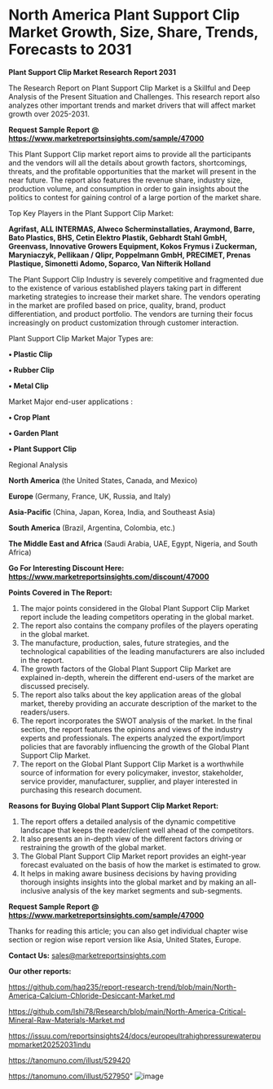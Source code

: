 # North America Plant Support Clip Market Growth, Size, Share, Trends, Forecasts to 2031

<strong>Plant Support Clip Market Research Report 2031</strong>

The Research Report on Plant Support Clip Market is a Skillful and Deep Analysis of the Present Situation and Challenges. This research report also analyzes other important trends and market drivers that will affect market growth over 2025-2031.

<strong>Request Sample Report @ <a href=https://www.marketreportsinsights.com/sample/47000>https://www.marketreportsinsights.com/sample/47000</a></strong>

This Plant Support Clip market report aims to provide all the participants and the vendors will all the details about growth factors, shortcomings, threats, and the profitable opportunities that the market will present in the near future. The report also features the revenue share, industry size, production volume, and consumption in order to gain insights about the politics to contest for gaining control of a large portion of the market share.

Top Key Players in the Plant Support Clip Market:

<strong>Agrifast, ALL INTERMAS, Alweco Scherminstallaties, Araymond, Barre, Bato Plastics, BHS, Cetin Elektro Plastik, Gebhardt Stahl GmbH, Greenvass, Innovative Growers Equipment, Kokos Frymus i Zuckerman, Maryniaczyk, Pellikaan / Qlipr, Poppelmann GmbH, PRECIMET, Prenas Plastique, Simonetti Adomo, Soparco, Van Nifterik Holland</strong>

The Plant Support Clip Industry is severely competitive and fragmented due to the existence of various established players taking part in different marketing strategies to increase their market share. The vendors operating in the market are profiled based on price, quality, brand, product differentiation, and product portfolio. The vendors are turning their focus increasingly on product customization through customer interaction.

Plant Support Clip Market Major Types are:

<strong>•  Plastic Clip

•  Rubber Clip

•  Metal Clip</strong>

Market Major end-user applications :

<strong>•  Crop Plant

•  Garden Plant

•  Plant Support Clip</strong>

Regional Analysis

</u><strong><b>North America</b></strong> (the United States, Canada, and Mexico)

<strong><b>Europe </b></strong>(Germany, France, UK, Russia, and Italy)

<strong><b>Asia-Pacific</b></strong> (China, Japan, Korea, India, and Southeast Asia)

<strong><b>South America</b></strong> (Brazil, Argentina, Colombia, etc.)

<strong><b>The Middle East and Africa</b></strong> (Saudi Arabia, UAE, Egypt, Nigeria, and South Africa)

<strong>Go For Interesting Discount Here: <a href=https://www.marketreportsinsights.com/discount/47000>https://www.marketreportsinsights.com/discount/47000</a></strong>

<strong>Points Covered in The Report:</strong>
<ol>
  <li>The major points considered in the Global Plant Support Clip Market report include the leading competitors operating in the global market.</li>
  <li>The report also contains the company profiles of the players operating in the global market.</li>
  <li>The manufacture, production, sales, future strategies, and the technological capabilities of the leading manufacturers are also included in the report.</li>
  <li>The growth factors of the Global Plant Support Clip Market are explained in-depth, wherein the different end-users of the market are discussed precisely.</li>
  <li>The report also talks about the key application areas of the global market, thereby providing an accurate description of the market to the readers/users.</li>
  <li>The report incorporates the SWOT analysis of the market. In the final section, the report features the opinions and views of the industry experts and professionals. The experts analyzed the export/import policies that are favorably influencing the growth of the Global Plant Support Clip Market.</li>
  <li>The report on the Global Plant Support Clip Market is a worthwhile source of information for every policymaker, investor, stakeholder, service provider, manufacturer, supplier, and player interested in purchasing this research document.</li>
</ol>
<strong>Reasons for Buying Global Plant Support Clip Market Report:</strong>

<ol>
  <li>The report offers a detailed analysis of the dynamic competitive landscape that keeps the reader/client well ahead of the competitors.</li>
  <li>It also presents an in-depth view of the different factors driving or restraining the growth of the global market.</li>
  <li>The Global Plant Support Clip Market report provides an eight-year forecast evaluated on the basis of how the market is estimated to grow.</li>
  <li>It helps in making aware business decisions by having providing thorough insights insights into the global market and by making an all-inclusive analysis of the key market segments and sub-segments.</li>
</ol>
<strong>Request Sample Report @ <a href=https://www.marketreportsinsights.com/sample/47000>https://www.marketreportsinsights.com/sample/47000</a></strong>


Thanks for reading this article; you can also get individual chapter wise section or region wise report version like Asia, United States, Europe.

<strong>Contact Us:</strong>
sales@marketreportsinsights.com

<strong>Our other reports:</strong>

<a href=https://github.com/haq235/report-research-trend/blob/main/North-America-Calcium-Chloride-Desiccant-Market.md>https://github.com/haq235/report-research-trend/blob/main/North-America-Calcium-Chloride-Desiccant-Market.md</a>

<a href=https://github.com/Ishi78/Research/blob/main/North-America-Critical-Mineral-Raw-Materials-Market.md>https://github.com/Ishi78/Research/blob/main/North-America-Critical-Mineral-Raw-Materials-Market.md</a>

<a href=https://issuu.com/reportsinsights24/docs/europeultrahighpressurewaterpumpmarket20252031indu>https://issuu.com/reportsinsights24/docs/europeultrahighpressurewaterpumpmarket20252031indu</a>

<a href=https://tanomuno.com/illust/529420>https://tanomuno.com/illust/529420</a>

<a href=https://tanomuno.com/illust/527950>https://tanomuno.com/illust/527950</a>"
![image](https://github.com/user-attachments/assets/f07456d8-f4f0-48f2-a49f-94894487c7b7)
